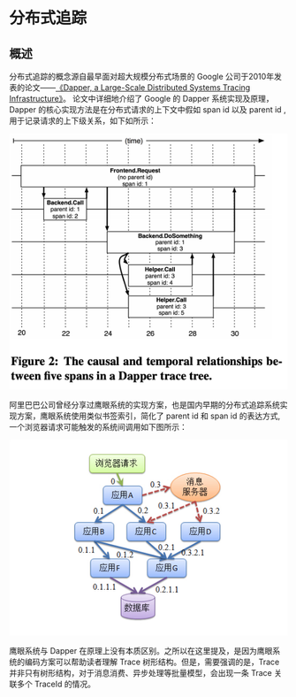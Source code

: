 # 分布式追踪

## 概述

分布式追踪的概念源自最早面对超大规模分布式场景的 Google 公司于2010年发表的论文——[《Dapper, a Large-Scale Distributed Systems Tracing Infrastructure》](https://ai.google/research/pubs/pub36356)。
论文中详细地介绍了 Google 的 Dapper 系统实现及原理，Dapper 的核心实现方法是在分布式请求的上下文中假如 span id 以及 parent id , 用于记录请求的上下级关系，如下如所示：

![dapper-01.png](../images/dapper-01.png)

阿里巴巴公司曾经分享过鹰眼系统的实现方案，也是国内早期的分布式追踪系统实现方案，鹰眼系统使用类似书签索引，简化了 parent id 和 span id 的表达方式, 一个浏览器请求可能触发的系统间调用如下图所示：

![ali-edge.png](../images/ali-edge.png)

鹰眼系统与 Dapper 在原理上没有本质区别。之所以在这里提及，是因为鹰眼系统的编码方案可以帮助读者理解 Trace 树形结构。但是，需要强调的是，Trace 并非只有树形结构，对于消息消费、异步处理等批量模型，会出现一条 Trace 关联多个 TraceId 的情况。